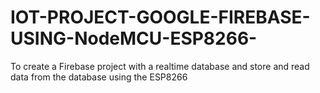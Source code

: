 # IOT-PROJECT-GOOGLE-FIREBASE-USING-NodeMCU-ESP8266-
To create a Firebase project with a realtime database and store and read data from the database using the ESP8266
